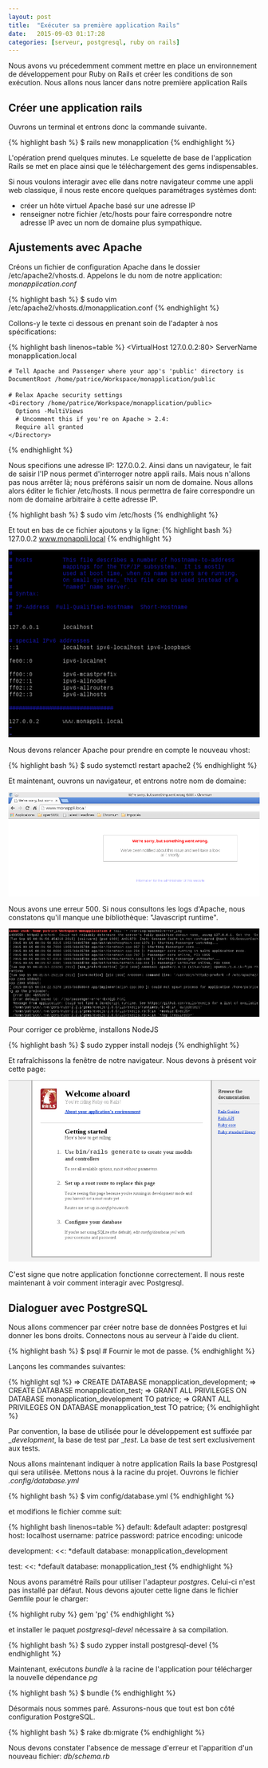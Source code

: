 ```yaml
---
layout: post
title:  "Exécuter sa première application Rails"
date:   2015-09-03 01:17:28
categories: [serveur, postgresql, ruby on rails]
---
```


Nous avons vu précedemment comment mettre en place un environnement de développement pour Ruby on Rails et créer les conditions de son exécution. Nous allons nous lancer dans notre première application Rails 

Créer une application rails
---------------------------

Ouvrons un terminal et entrons donc la commande suivante.

{% highlight bash %}
$ rails new monapplication
{% endhighlight %}

L'opération prend quelques minutes. Le squelette de base de l'application Rails se met en place ainsi que le téléchargement des gems indispensables.

Si nous voulons interagir avec elle dans notre navigateur comme une appli web classique, il nous reste encore quelques paramétrages systèmes dont:

* créer un hôte virtuel Apache basé sur une adresse IP
* renseigner notre fichier /etc/hosts pour faire correspondre notre adresse IP avec un nom de domaine plus sympathique.


Ajustements avec Apache
-----------------------

Créons un fichier de configuration Apache dans le dossier /etc/apache2/vhosts.d.
Appelons le du nom de notre application: _monapplication.conf_

{% highlight bash %}
$ sudo vim /etc/apache2/vhosts.d/monapplication.conf
{% endhighlight %}

Collons-y le texte ci dessous en prenant soin de l'adapter à nos spécifications:

{% highlight bash linenos=table %}
<VirtualHost 127.0.0.2:80>
    ServerName monapplication.local

    # Tell Apache and Passenger where your app's 'public' directory is
    DocumentRoot /home/patrice/Workspace/monapplication/public

    # Relax Apache security settings
    <Directory /home/patrice/Workspace/monapplication/public>
      Options -MultiViews
      # Uncomment this if you're on Apache > 2.4:
      Require all granted
    </Directory>
</VirtualHost>
{% endhighlight %}

Nous specifions une adresse IP: 127.0.0.2. Ainsi dans un navigateur, le fait de saisir l'IP nous permet d'interroger notre appli rails. Mais nous n'allons pas nous arrêter là; nous préférons saisir un nom de domaine. 
Nous allons alors éditer le fichier /etc/hosts.
Il nous permettra de faire correspondre un nom de domaine arbitraire à cette adresse IP.

{% highlight bash %}
$ sudo vim /etc/hosts
{% endhighlight %}

Et tout en bas de ce fichier ajoutons y la ligne:
{% highlight bash %}
127.0.0.2	www.monappli.local
{% endhighlight %}

![/etc/hosts Paramétrage](/assets/host.png)

Nous devons relancer Apache pour prendre en compte le nouveau vhost:

{% highlight bash %}
$ sudo systemctl restart apache2
{% endhighlight %}

Et maintenant, ouvrons un navigateur, et entrons notre nom de domaine:
 
![Navigateur: erreur](/assets/browser2.png)

Nous avons une erreur 500.
Si nous consultons les logs d'Apache, nous constatons qu'il manque une bibliothèque: "Javascript runtime".

![Apache: erreur](/assets/rails2.png)

Pour corriger ce problème, installons NodeJS

{% highlight bash %}
$ sudo zypper install nodejs
{% endhighlight %}

Et rafraîchissons la fenêtre de notre navigateur. Nous devons à présent voir cette page:

![Apache: erreur](/assets/rails3.png)

C'est signe que notre application fonctionne correctement. Il nous reste maintenant à voir comment interagir avec Postgresql.

Dialoguer avec PostgreSQL
-------------------------

Nous allons commencer par créer notre base de données Postgres et lui donner les bons droits.
Connectons nous au serveur à l'aide du client.

{% highlight bash %}
$ psql 		# Fournir le mot de passe. 
{% endhighlight %}

Lançons les commandes suivantes:

{% highlight sql %}
=> CREATE DATABASE monapplication_development;
=> CREATE DATABASE monapplication_test;
=> GRANT ALL PRIVILEGES ON DATABASE monapplication_development TO patrice;
=> GRANT ALL PRIVILEGES ON DATABASE monapplication_test TO patrice;
{% endhighlight %}

Par convention, la base de utilisée pour le développement est suffixée par __development_, la base de test par __test_. La base de test sert exclusivement aux tests.

Nous allons maintenant indiquer à notre application Rails la base Postgresql qui sera utilisée.
Mettons nous à la racine du projet. Ouvrons le fichier _.config/database.yml_

{% highlight bash %}
$ vim config/database.yml
{% endhighlight %}

et modifions le fichier comme suit:

{% highlight bash linenos=table %}
default: &default
  adapter: postgresql
  host: localhost
  username: patrice
  password: patrice
  encoding: unicode

development:
  <<: *default
  database: monapplication_development

test:
  <<: *default
  database: monapplication_test
{% endhighlight %}

Nous avons paramétré Rails pour utiliser l'adapteur _postgres_. Celui-ci n'est pas installé par défaut. Nous devons ajouter cette ligne dans le fichier Gemfile pour le charger:

{% highlight ruby  %}
gem 'pg'
{% endhighlight %}

et installer le paquet _postgresql-devel_ nécessaire à sa compilation.

{% highlight bash %}
$ sudo zypper install postgresql-devel
{% endhighlight %}

Maintenant, exécutons _bundle_ à la racine de l'application pour télécharger la nouvelle dépendance _pg_

{% highlight bash %}
$ bundle
{% endhighlight %}

Désormais nous sommes paré.
Assurons-nous que tout est bon côté configuration PostgreSQL.

{% highlight bash %}
$ rake db:migrate
{% endhighlight %}

Nous devons constater l'absence de message d'erreur et l'apparition d'un nouveau fichier: _db/schema.rb_

